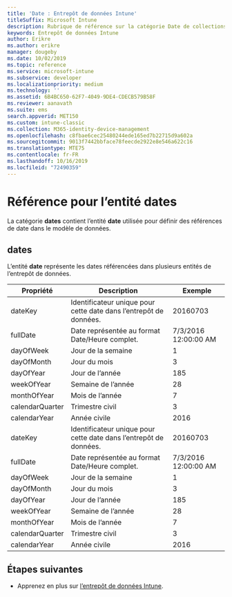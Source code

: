 ```yaml
---
title: 'Date : Entrepôt de données Intune'
titleSuffix: Microsoft Intune
description: Rubrique de référence sur la catégorie Date de collections d’entités dans l’API d’entrepôt de données Intune.
keywords: Entrepôt de données Intune
author: Erikre
ms.author: erikre
manager: dougeby
ms.date: 10/02/2019
ms.topic: reference
ms.service: microsoft-intune
ms.subservice: developer
ms.localizationpriority: medium
ms.technology: ''
ms.assetid: 6B4BC650-62F7-4049-9DE4-CDECB579B58F
ms.reviewer: aanavath
ms.suite: ems
search.appverid: MET150
ms.custom: intune-classic
ms.collection: M365-identity-device-management
ms.openlocfilehash: c8fbae6cec25480244ede165ed7b22715d9a602a
ms.sourcegitcommit: 9013f7442bbface78feecde2922e8e546a622c16
ms.translationtype: MTE75
ms.contentlocale: fr-FR
ms.lasthandoff: 10/16/2019
ms.locfileid: "72490359"
---
```

# <a name="reference-for-dates-entity"></a>Référence pour l’entité dates

La catégorie **dates** contient l’entité **date** utilisée pour définir des références de date dans le modèle de données.

## <a name="dates"></a>dates

L’entité **date** représente les dates référencées dans plusieurs entités de l’entrepôt de données.


|    Propriété     |                      Description                       |       Exemple        |
|-----------------|--------------------------------------------------------|----------------------|
|     dateKey     | Identificateur unique pour cette date dans l’entrepôt de données. |       20160703       |
|    fullDate     |    Date représentée au format Date/Heure complet.     | 7/3/2016 12:00:00 AM |
|    dayOfWeek    |                      Jour de la semaine                       |          1           |
|   dayOfMonth    |                      Jour du mois                      |          3           |
|    dayOfYear    |                      Jour de l’année                       |         185          |
|   weekOfYear    |                      Semaine de l’année                      |          28          |
|   monthOfYear   |                   Mois de l’année                    |          7           |
| calendarQuarter |                    Trimestre civil                    |          3           |
|  calendarYear   |                     Année civile                      |         2016         |
|     dateKey     | Identificateur unique pour cette date dans l’entrepôt de données. |       20160703       |
|    fullDate     |    Date représentée au format Date/Heure complet.     | 7/3/2016 12:00:00 AM |
|    dayOfWeek    |                      Jour de la semaine                       |          1           |
|   dayOfMonth    |                      Jour du mois                      |          3           |
|    dayOfYear    |                      Jour de l’année                       |         185          |
|   weekOfYear    |                      Semaine de l’année                      |          28          |
|   monthOfYear   |                   Mois de l’année                    |          7           |
| calendarQuarter |                    Trimestre civil                    |          3           |
|  calendarYear   |                     Année civile                      |         2016         |

## <a name="next-steps"></a>Étapes suivantes

- Apprenez en plus sur [l’entrepôt de données Intune](../reports-nav-create-intune-reports.md).
